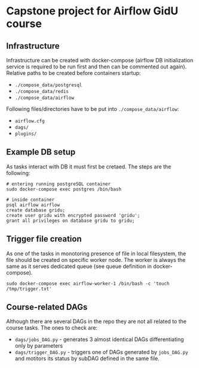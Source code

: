 # Capstone project for Airflow GidU course

## Infrastructure
Infrastructure can be created with docker-compose (airflow DB initialization service is required to be run first and then can be commented out again).
Relative paths to be created before containers startup:
- `./compose_data/postgresql`
- `./compose_data/redis`
- `./compose_data/airflow`

Following files/directories have to be put into `./compose_data/airflow`:
- `airflow.cfg`
- `dags/`
- `plugins/`

## Example DB setup
As tasks interact with DB it must first be cretaed. The steps are the following:
```
# entering running postgreSQL container
sudo docker-compose exec postgres /bin/bash
```
```
# inside container
psql airflow airflow
create database gridu;
create user gridu with encrypted password 'gridu';
grant all privileges on database gridu to gridu;
```

## Trigger file creation
As one of the tasks in monotoring presence of file in local filesystem, the file should be created on specific worker node.
The worker is always the same as it serves dedicated queue (see queue definition in docker-compose).
```
sudo docker-compose exec airflow-worker-1 /bin/bash -c 'touch /tmp/trigger.txt'
```

## Course-related DAGs
Although there are several DAGs in the repo they are not all related to the course tasks.
The ones to check are:
- `dags/jobs_DAG.py` - generates 3 almost identical DAGs differentiating only by parameters
- `dags/trigger_DAG.py` - triggers one of DAGs generated by `jobs_DAG.py` and motitors its status by subDAG defined in the same file.
